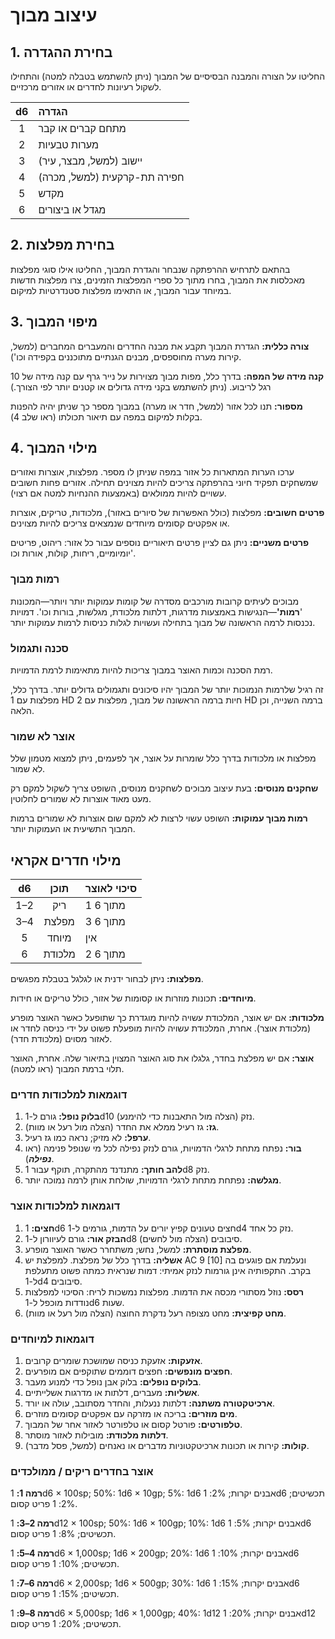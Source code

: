 # עיצוב מבוך

## 1. בחירת ההגדרה

החליטו על הצורה והמבנה הבסיסיים של המבוך (ניתן להשתמש בטבלה למטה) והתחילו לשקול רעיונות לחדרים או אזורים מרכזיים.

|  d6  | הגדרה                              |
| :--: | :---------------------------------- |
|  1   | מתחם קברים או קבר                  |
|  2   | מערות טבעיות                        |
|  3   | יישוב (למשל, מבצר, עיר)            |
|  4   | חפירה תת-קרקעית (למשל, מכרה)       |
|  5   | מקדש                               |
|  6   | מגדל או ביצורים                    |

## 2. בחירת מפלצות

בהתאם לתרחיש ההרפתקה שנבחר והגדרת המבוך, החליטו אילו סוגי מפלצות מאכלסות את המבוך, בחרו מתוך כל ספרי המפלצות הזמינים, צרו מפלצות חדשות במיוחד עבור המבוך, או התאימו מפלצות סטנדרטיות למיקום.

## 3. מיפוי המבוך

**צורה כללית:** הגדרת המבוך תקבע את מבנה החדרים והמעברים המחברים (למשל, קירות מערה מחוספסים, מבנים הגנתיים מתוכננים בקפידה וכו').

**קנה מידה של המפה:** בדרך כלל, מפות מבוך מצוירות על נייר גרף עם קנה מידה של 10 רגל לריבוע. (ניתן להשתמש בקני מידה גדולים או קטנים יותר לפי הצורך.)

**מספור:** תנו לכל אזור (למשל, חדר או מערה) במבוך מספר כך שניתן יהיה להפנות בקלות למיקום במפה עם תיאור תכולתו (ראו שלב 4).

## 4. מילוי המבוך

ערכו הערות המתארות כל אזור במפה שניתן לו מספר. מפלצות, אוצרות ואזורים שמשחקים תפקיד חיוני בהרפתקה צריכים להיות מצוינים תחילה. אזורים פחות חשובים עשויים להיות ממולאים (באמצעות ההנחיות למטה אם רצוי).

**פרטים חשובים:** מפלצות (כולל האפשרות של סיורים באזור), מלכודות, טריקים, אוצרות או אפקטים קסומים מיוחדים שנמצאים צריכים להיות מצוינים.

**פרטים משניים:** ניתן גם לציין פרטים תיאוריים נוספים עבור כל אזור: ריהוט, פריטים יומיומיים, ריחות, קולות, אורות וכו'.

### רמות מבוך

מבוכים לעיתים קרובות מורכבים מסדרה של קומות עמוקות יותר ויותר—המכונות '**רמות'**—הנגישות באמצעות מדרגות, דלתות מלכודת, מגלשות, בורות וכו'. דמויות נכנסות לרמה הראשונה של מבוך בתחילה ועשויות לגלות כניסות לרמות עמוקות יותר.

### סכנה ותגמול

רמת הסכנה וכמות האוצר במבוך צריכות להיות מתאימות לרמת הדמויות.

זה רגיל שלרמות הנמוכות יותר של המבוך יהיו סיכונים ותגמולים גדולים יותר. בדרך כלל, מפלצות עם 1 HD חיות ברמה הראשונה של מבוך, מפלצות עם 2 HD ברמה השנייה, וכן הלאה.

### אוצר לא שמור

מפלצות או מלכודות בדרך כלל שומרות על אוצר, אך לפעמים, ניתן למצוא מטמון שלל לא שמור.

**שחקנים מנוסים:** בעת עיצוב מבוכים לשחקנים מנוסים, השופט צריך לשקול למקם רק מעט מאוד אוצרות לא שמורים לחלוטין.

**רמות מבוך עמוקות:** השופט עשוי לרצות לא למקם שום אוצרות לא שמורים ברמות המבוך התשיעית או העמוקות יותר.

## מילוי חדרים אקראי

|  d6  | תוכן   | סיכוי לאוצר            |
| :--: | :------: | :----------------- |
| 1–2  | ריק     | 1 מתוך 6             |
| 3–4  | מפלצת  | 3 מתוך 6             |
|  5   | מיוחד  | אין                  |
|  6   | מלכודת | 2 מתוך 6             |

**מפלצות:** ניתן לבחור ידנית או לגלגל בטבלת מפגשים.

**מיוחדים:** תכונות מוזרות או קסומות של אזור, כולל טריקים או חידות.

**מלכודות:** אם יש אוצר, המלכודת עשויה להיות מוגדרת כך שתופעל כאשר האוצר מופרע (מלכודת אוצר). אחרת, המלכודת עשויה להיות מופעלת פשוט על ידי כניסה לחדר או לאזור מסוים (מלכודת חדר).

**אוצר:** אם יש מפלצת בחדר, גלגלו את סוג האוצר המצוין בתיאור שלה. אחרת, האוצר תלוי ברמת המבוך (ראו למטה).

### דוגמאות למלכודות חדרים

1. **בלוק נופל:** גורם ל-1d10 נזק (הצלה מול התאבנות כדי להימנע).
2. **גז:** גז רעיל ממלא את החדר (הצלה מול רעל או מוות).
3. **ערפל:** לא מזיק; נראה כמו גז רעיל.
4. **בור:** נפתח מתחת לרגלי הדמויות, גורם לנזק נפילה לכל מי שנופל פנימה (ראו ***נפילה***).
5. **להב חותך:** מתנדנד מהתקרה, תוקף עבור 1d8 נזק.
6. **מגלשה:** נפתחת מתחת לרגלי הדמויות, שולחת אותן לרמה נמוכה יותר.

### דוגמאות למלכודות אוצר

1. **חצים:** 1d6 חצים טעונים קפיץ יורים על הדמות, גורמים ל-1d4 נזק כל אחד.
2. **הבזק אור:** גורם לעיוורון ל-1d8 סיבובים (הצלה מול לחשים).
3. **מפלצת מוסתרת:** למשל, נחש; משתחרר כאשר האוצר מופרע.
4. **אשליה:** בדרך כלל של מפלצת. למפלצת יש AC 9 [10] ונעלמת אם פוגעים בה בקרב. התקפותיה אינן גורמות לנזק אמיתי: דמות שנראית כמתה פשוט מתעלפת ל-1d4 סיבובים.
5. **רסס:** נוזל מסתורי מכסה את הדמות. מפלצות נמשכות לריח: הסיכוי למפלצות נודדות מוכפל ל-1d6 שעות.
6. **מחט קפיצית:** מחט מצופה רעל נדקרת החוצה (הצלה מול רעל או מוות).

### דוגמאות למיוחדים

1. **אזעקות:** אזעקת כניסה שמושכת שומרים קרובים.
2. **חפצים מונפשים:** חפצים דוממים שתוקפים אם מופרעים.
3. **בלוקים נופלים:** בלוק אבן נופל כדי למנוע מעבר.
4. **אשליות:** מעברים, דלתות או מדרגות אשלייתיים.
5. **ארכיטקטורה משתנה:** דלתות ננעלות, והחדר מסתובב, עולה או יורד.
6. **מים מוזרים:** בריכה או מזרקה עם אפקטים קסומים מוזרים.
7. **טלפורטים:** פורטל קסום או טלפורטר לאזור אחר של המבוך.
8. **דלתות מלכודת:** מובילות לאזור מוסתר.
9. **קולות:** קירות או תכונות ארכיטקטוניות מדברים או נאנחים (למשל, פסל מדבר).

### אוצר בחדרים ריקים / ממולכדים

**רמה 1:** 1d6 × 100sp; 50%: 1d6 × 10gp; 5%: 1d6 אבנים יקרות; 2%: 1d6 תכשיטים; 2%: 1 פריט קסום.

**רמה 2–3:** 1d12 × 100sp; 50%: 1d6 × 100gp; 10%: 1d6 אבנים יקרות; 5%: 1d6 תכשיטים; 8%: 1 פריט קסום.

**רמה 4–5:** 1d6 × 1,000sp; 1d6 × 200gp; 20%: 1d6 אבנים יקרות; 10%: 1d6 תכשיטים; 10%: 1 פריט קסום.

**רמה 6–7:** 1d6 × 2,000sp; 1d6 × 500gp; 30%: 1d6 אבנים יקרות; 15%: 1d6 תכשיטים; 15%: 1 פריט קסום.

**רמה 8–9:** 1d6 × 5,000sp; 1d6 × 1,000gp; 40%: 1d12 אבנים יקרות; 20%: 1d12 תכשיטים; 20%: 1 פריט קסום.